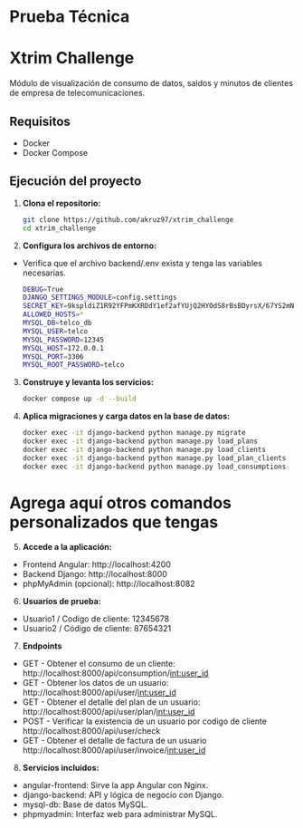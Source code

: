 # Prueba Técnica
# Xtrim Challenge

Módulo de visualización de consumo de datos, saldos y minutos de clientes de empresa de telecomunicaciones.

## Requisitos

- Docker
- Docker Compose

## Ejecución del proyecto

1. **Clona el repositorio:**
   ```sh
   git clone https://github.com/akruz97/xtrim_challenge
   cd xtrim_challenge

2. **Configura los archivos de entorno:**

- Verifica que el archivo backend/.env exista y tenga las variables necesarias.
    ```sh
    DEBUG=True
    DJANGO_SETTINGS_MODULE=config.settings
    SECRET_KEY=9kspldiZ1R92YFPmKXRDdY1ef2afYUjQ2HYOdS8rBsBDyrsX/67YS2mNasE6owh0
    ALLOWED_HOSTS=*
    MYSQL_DB=telco_db
    MYSQL_USER=telco
    MYSQL_PASSWORD=12345
    MYSQL_HOST=172.0.0.1
    MYSQL_PORT=3306
    MYSQL_ROOT_PASSWORD=telco


3. **Construye y levanta los servicios:**
    ```sh
    docker compose up -d --build

4. **Aplica migraciones y carga datos en la base de datos:**
    ```sh
    docker exec -it django-backend python manage.py migrate
    docker exec -it django-backend python manage.py load_plans
    docker exec -it django-backend python manage.py load_clients
    docker exec -it django-backend python manage.py load_plan_clients
    docker exec -it django-backend python manage.py load_consumptions
# Agrega aquí otros comandos personalizados que tengas

5. **Accede a la aplicación:**

- Frontend Angular: http://localhost:4200
- Backend Django: http://localhost:8000
- phpMyAdmin (opcional): http://localhost:8082

6. **Usuarios de prueba:**

- Usuario1 / Codigo de cliente: 12345678
- Usuario2 / Código de cliente: 87654321

7. **Endpoints**
- GET - Obtener el consumo de un cliente: http://localhost:8000/api/consumption/<int:user_id>
- GET - Obtener los datos de un usuario: http://localhost:8000/api/user/<int:user_id>
- GET - Obtener el detalle del plan de un usuario: http://localhost:8000/api/user/plan/<int:user_id>
- POST - Verificar la existencia de un usuario por codigo de cliente http://localhost:8000/api/user/check
- GET - Obtener el detalle de factura de un usuario http://localhost:8000/api/user/invoice/<int:user_id>

8. **Servicios incluidos:**

- angular-frontend: Sirve la app Angular con Nginx.
- django-backend: API y lógica de negocio con Django.
- mysql-db: Base de datos MySQL.
- phpmyadmin: Interfaz web para administrar MySQL.